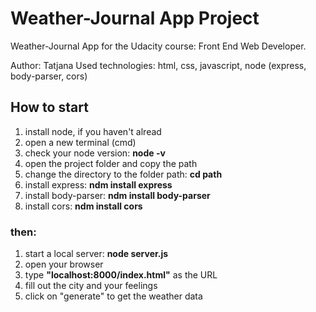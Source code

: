 # Weather-Journal App Project

Weather-Journal App for the Udacity course: Front End Web Developer.

Author: Tatjana
Used technologies: html, css, javascript, node (express, body-parser, cors)

## How to start
1. install node, if you haven't alread
2. open a new terminal (cmd)
3. check your node version: **node -v**
4. open the project folder and copy the path
5. change the directory to the folder path: **cd path**
6. install express: **ndm install express**
7. install body-parser: **ndm install body-parser**
8. install cors: **ndm install cors**

### then:
1. start a local server: **node server.js**
1. open your browser
2. type **"localhost:8000/index.html"** as the URL
3. fill out the city and your feelings
4. click on "generate" to get the weather data

